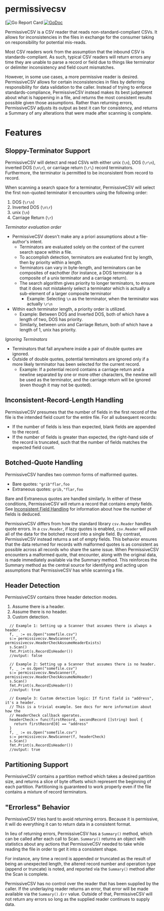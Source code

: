 permissivecsv
=============

[![Go Report Card](https://goreportcard.com/badge/github.com/eltorocorp/permissivecsv)
[![GoDoc](https://img.shields.io/badge/godoc-reference-blue.svg)](https://godoc.org/github.com/eltorocorp/drygopher/permissivecsv)

PermissiveCSV is a CSV reader that reads non-standard-compliant CSVs. It allows for inconsistencies in the files in exchange for the consumer taking on responsibility for potential mis-reads.

Most CSV readers work from the assumption that the inbound CSV is standards-compliant. As such, typical CSV readers will return errors any time they are unable to parse a record or field due to things like terminator or delimiter inconsistency and field count mismatches.

However, in some use cases, a more permissive reader is desired. PermissiveCSV allows for certain inconsistencies in files by deferring responsibility for data validation to the caller. Instead of trying to enforce standards-compliance, PermissiveCSV instead makes its best judgement about what is happening in a file, and returns the most consistent results possible given those assumptions. Rather than returning errors, PermissiveCSV adjusts its output as best it can for consistency, and returns a Summary of any alterations that were made after scanning is complete.

Features
========

Sloppy-Terminator Support
-------------------------
PermissiveCSV will detect and read CSVs with either unix (`\n`), DOS (`\r\n`), inverted DOS (`\n\r`), or carriage return (`\r\`)  record terminators. Furthermore, the terminator is permitted to be inconsistent from record to record.

When scanning a search space for a terminator, PermissiveCSV will select the first non-quoted terminator it encounters using the following order:

1) DOS (`\r\n`)
1) Inverted DOS (`\n\r`)
1) unix (`\n`)
1) Carriage Return (`\r`)

*Terminator evaluation order*

 - PermissiveCSV doesn't make any a priori assumptions about a file-author's intent.
   - Terminators are evaluated solely on the context of the current search space within a file. 
   - To accomplish detection, terminators are evaluated first by length, then by priority within a length. 
   - Terminators can vary in byte-length, and terminators can be composites of eachother (for instance, a DOS terminator is a composite of a unix terminator and a carriage return).
   - The search algorithm gives priority to longer terminators, to ensure that it does not mistakenly select a terminator which is actually a sub-element of a larger composite terminator
     - Example: Selecting `\n` as the terminator, when the terminator was actually `\r\n` 
- Within each terminator length, a priority order is utilized.
  - Example: Between DOS and Inverted DOS, both of which have a length of two, DOS has priority. 
  - Similarly, between unix and Carriage Return, both of which have a length of 1, unix has priority.

*Ignoring Terminators*

 - Terminators that fall anywhere inside a pair of double quotes are ignored. 
 - Outside of double quotes, potential terminators are ignored only if a more likely terminator has been selected for the current record. 
   - Example: If a potential record contains a carriage return and a newline separated by one or more other characters, the newline will be used as the terminator, and the carriage return will be ignored (even though it may not be quoted).

Inconsistent-Record-Length Handling
-----------------------------------
PermissiveCSV presumes that the number of fields in the first record of the file is the intended field count for the entire file.
For all subsequent records:
 - If the number of fields is less than expected, blank fields are appended to the record.
 - If the number of fields is greater than expected, the right-hand side of the record is truncated, such that the number of fields matches the expected field count.

Botched-Quote Handling
----------------------
PermissiveCSV handles two common forms of malformed quotes.
 - Bare quotes: `"grib"flar,foo`
 - Extraneous quotes: `grib,"flar,foo`

Bare and Extraneous quotes are handled similarly. In either
of these conditions, PermissiveCSV will return a record that contains empty
fields. See [Inconsistent Field Handling]() for information about how the
number of fields is deduced.

PermissiveCSV differs from how the standard library `csv.Reader` handles quote
errors. In a `csv.Reader`, if lazy quotes is enabled, `csv.Reader` will push all of the data for the botched record into a single field. By contrast, PermissiveCSV instead returns a set of empty fields. This behavior ensures that the data returned for records with malformed quotes is as consistent as possible across all records who share the same issue. When PermissiveCSV encounters a malformed quote, that encounter, along with the original data, is made immediately available via the Summary method. This reinforces the Summary method as the central source for identifying and acting
upon assumptions that PermissiveCSV has while scanning a file.

Header Detection
----------------
PermissiveCSV contains three header detection modes.
1) Assume there is a header.
1) Assume there is no header.
1) Custom detection.

```
  // Example 1: Setting up a Scanner that assumes there is always a header.
  f, _ := os.Open("somefile.csv")
  s:= permissivecsv.NewScanner(f, permissivecsv.HeaderCheckAssumeHeaderExists)
  s.Scan()
  fmt.Print(s.RecordIsHeader())
  //output: false 
```

```
  // Example 2: Setting up a Scanner that assumes there is no header.
  f, _ := os.Open("somefile.csv")
  s:= permissivecsv.NewScanner(f, permissivecsv.HeaderCheckAssumeNoHeader)
  s.Scan()
  fmt.Print(s.RecordIsHeader()) 
  //output: true
```

```
  // Example 3: Custom detection logic: If first field is "address", it's a header.
  // This is a trivial example. See docs for more information about how the
  // HeaderCheck callback operates.
  headerCheck:= func(firstRecord, secondRecord []string) bool {
    return firstRecord[0] == "address"
  }
  f, _ := os.Open("somefile.csv")
  s:= permissivecsv.NewScanner(f, headerCheck)
  s.Scan()
  fmt.Print(s.RecordIsHeader()) 
  //output: true
```

Partitioning Support
--------------------
PermissiveCSV contains a partition method which takes a desired partition size, and returns a slice of byte offsets which represent the beginning of each partition. Partitioning is guaranteed to work properly even if the file contains a mixture of record terminators.

"Errorless" Behavior
------------------
PermissiveCSV tries hard to avoid returning errors. Because it is permissive, it will do everything it can to return data in a consistent format.

In lieu of returning errors, PermissiveCSV has a `Summary()` method, which can be called after each call to Scan. `Summary()` returns an object with statistics about any actions that PermissiveCSV needed to take while reading the file in order to get it into a consistent shape.

For instance, any time a record is appended or truncated as the result of being an unexpected length, the altered record number and operation type (append or truncate) is noted, and reported via the `Summary()` method after the Scan is complete.

PermissiveCSV has no control over the reader that has been supplied by the caller. If the underlaying reader returns an error, that error will be made available via the `Summary().Err` value. Outside of that, PermissiveCSV will not return any errors so long as the supplied reader continues to supply data.
